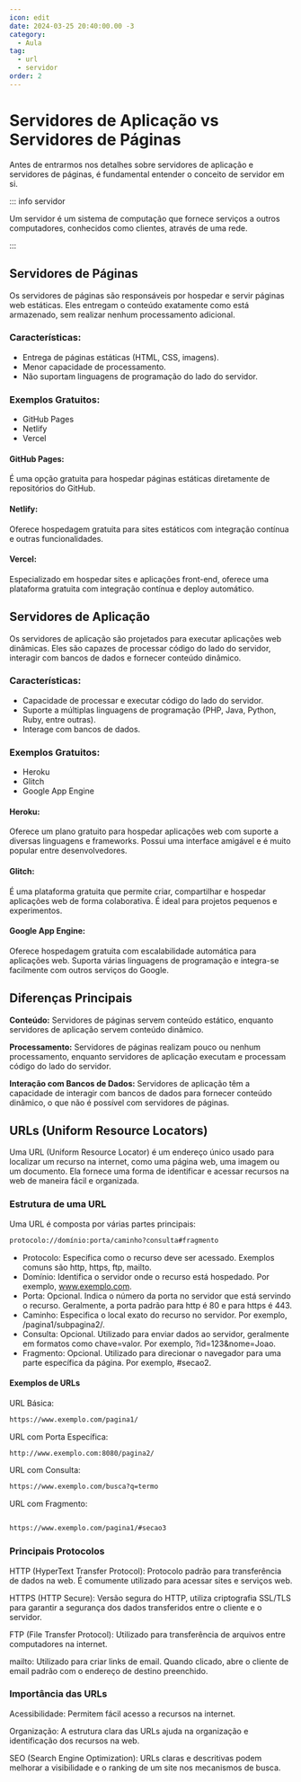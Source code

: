 ```yaml
---
icon: edit
date: 2024-03-25 20:40:00.00 -3
category:
  - Aula
tag:
  - url
  - servidor
order: 2
---
```

# Servidores de Aplicação vs Servidores de Páginas

Antes de entrarmos nos detalhes sobre servidores de aplicação e servidores de páginas, é fundamental entender o conceito de servidor em si. 

::: info servidor

Um servidor é um sistema de computação que fornece serviços a outros computadores, conhecidos como clientes, através de uma rede.

:::

## Servidores de Páginas

Os servidores de páginas são responsáveis por hospedar e servir páginas web estáticas. Eles entregam o conteúdo exatamente como está armazenado, sem realizar nenhum processamento adicional.

### Características:

- Entrega de páginas estáticas (HTML, CSS, imagens).
- Menor capacidade de processamento.
- Não suportam linguagens de programação do lado do servidor.

### Exemplos Gratuitos:

- GitHub Pages
- Netlify
- Vercel

#### GitHub Pages:

É uma opção gratuita para hospedar páginas estáticas diretamente de repositórios do GitHub.

#### Netlify:

Oferece hospedagem gratuita para sites estáticos com integração contínua e outras funcionalidades.

#### Vercel:

Especializado em hospedar sites e aplicações front-end, oferece uma plataforma gratuita com integração contínua e deploy automático.

## Servidores de Aplicação

Os servidores de aplicação são projetados para executar aplicações web dinâmicas. Eles são capazes de processar código do lado do servidor, interagir com bancos de dados e fornecer conteúdo dinâmico.

### Características:

- Capacidade de processar e executar código do lado do servidor.
- Suporte a múltiplas linguagens de programação (PHP, Java, Python, Ruby, entre outras).
- Interage com bancos de dados.

### Exemplos Gratuitos:

- Heroku
- Glitch
- Google App Engine

#### Heroku:

Oferece um plano gratuito para hospedar aplicações web com suporte a diversas linguagens e frameworks. Possui uma interface amigável e é muito popular entre desenvolvedores.

#### Glitch:

É uma plataforma gratuita que permite criar, compartilhar e hospedar aplicações web de forma colaborativa. É ideal para projetos pequenos e experimentos.

#### Google App Engine:

Oferece hospedagem gratuita com escalabilidade automática para aplicações web. Suporta várias linguagens de programação e integra-se facilmente com outros serviços do Google.

## Diferenças Principais

**Conteúdo:** Servidores de páginas servem conteúdo estático, enquanto servidores de aplicação servem conteúdo dinâmico.

**Processamento:** Servidores de páginas realizam pouco ou nenhum processamento, enquanto servidores de aplicação executam e processam código do lado do servidor.

**Interação com Bancos de Dados:** Servidores de aplicação têm a capacidade de interagir com bancos de dados para fornecer conteúdo dinâmico, o que não é possível com servidores de páginas.

## URLs (Uniform Resource Locators)

Uma URL (Uniform Resource Locator) é um endereço único usado para localizar um recurso na internet, como uma página web, uma imagem ou um documento. Ela fornece uma forma de identificar e acessar recursos na web de maneira fácil e organizada.

### Estrutura de uma URL

Uma URL é composta por várias partes principais:

```bash
protocolo://domínio:porta/caminho?consulta#fragmento
```

- Protocolo: Especifica como o recurso deve ser acessado. Exemplos comuns são http, https, ftp, mailto.
- Domínio: Identifica o servidor onde o recurso está hospedado. Por exemplo, www.exemplo.com.
- Porta: Opcional. Indica o número da porta no servidor que está servindo o recurso. Geralmente, a porta padrão para http é 80 e para https é 443.
- Caminho: Especifica o local exato do recurso no servidor. Por exemplo, /pagina1/subpagina2/.
- Consulta: Opcional. Utilizado para enviar dados ao servidor, geralmente em formatos como chave=valor. Por exemplo, ?id=123&nome=Joao.
- Fragmento: Opcional. Utilizado para direcionar o navegador para uma parte específica da página. Por exemplo, #secao2.


#### Exemplos de URLs

URL Básica:

```bash
https://www.exemplo.com/pagina1/

```

URL com Porta Específica:

```bash
http://www.exemplo.com:8080/pagina2/
```

URL com Consulta:

```bash
https://www.exemplo.com/busca?q=termo

```

URL com Fragmento:
```bash

https://www.exemplo.com/pagina1/#secao3
```


### Principais Protocolos

HTTP (HyperText Transfer Protocol): Protocolo padrão para transferência de dados na web. É comumente utilizado para acessar sites e serviços web.

HTTPS (HTTP Secure): Versão segura do HTTP, utiliza criptografia SSL/TLS para garantir a segurança dos dados transferidos entre o cliente e o servidor.

FTP (File Transfer Protocol): Utilizado para transferência de arquivos entre computadores na internet.

mailto: Utilizado para criar links de email. Quando clicado, abre o cliente de email padrão com o endereço de destino preenchido.

### Importância das URLs

Acessibilidade: Permitem fácil acesso a recursos na internet.

Organização: A estrutura clara das URLs ajuda na organização e identificação dos recursos na web.

SEO (Search Engine Optimization): URLs claras e descritivas podem melhorar a visibilidade e o ranking de um site nos mecanismos de busca.